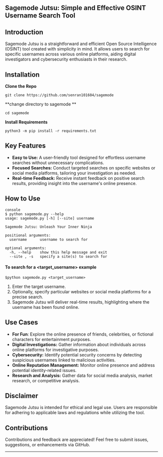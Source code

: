 ## Sagemode Jutsu: Simple and Effective OSINT Username Search Tool

## Introduction
Sagemode Jutsu is a straightforward and efficient Open Source Intelligence
(OSINT) tool created with simplicity in mind. It allows users to search for
specific usernames across various online platforms, aiding digital investigators
and cybersecurity enthusiasts in their research.


## Installation
**Clone the Repo**
```console
git clone https://github.com/senran101604/sagemode
```
**change directory to sagemode **
```console
cd sagemode
```
**Install Requirements**

```console
python3 -m pip install -r requirements.txt
```


## Key Features
- **Easy to Use:** A user-friendly tool designed for effortless username
  searches without unnecessary complications.
- **Focused Searches:** Conduct targeted searches on specific websites or
  social media platforms, tailoring your investigation as needed.
- **Real-time Feedback:** Receive instant feedback on positive search results,
  providing insight into the username's online presence.

## How to Use
```
console
$ python sagemode.py --help
usage: sagemode.py [-h] [--site] username

Sagemode Jutsu: Unleash Your Inner Ninja

positional arguments:
  username      username to search for

optional arguments:
  -h, --help    show this help message and exit
  --site , -s   specify a site(s) to search for

```
#### To search for a <target_username> example
```console
$python sagemode.py <target_username>
```

1. Enter the target username.
2. Optionally, specify particular websites or social media platforms for a precise search.
3. Sagemode Jutsu will deliver real-time results, highlighting where the username has been found online.


## Use Cases
- **For Fun**: Explore the online presence of friends, celebrities, or
  fictional characters for entertainment purposes.
- **Digital Investigations:** Gather information about individuals across online
  platforms for investigative purposes.
- **Cybersecurity:** Identify potential security concerns by detecting
  suspicious usernames linked to malicious activities.
- **Online Reputation Management:** Monitor online presence and address
  potential identity-related issues.
- **Research and Analysis:** Gather data for social media analysis, market
  research, or competitive analysis.


## Disclaimer
Sagemode Jutsu is intended for ethical and legal use. Users are responsible for
adhering to applicable laws and regulations while utilizing the tool.


## Contributions
Contributions and feedback are appreciated! Feel free to submit issues,
suggestions, or enhancements via GitHub.

---
